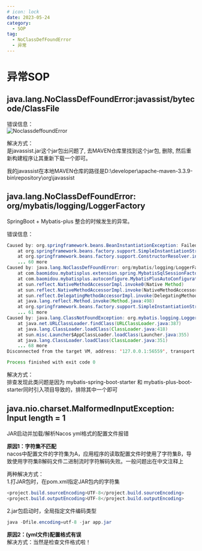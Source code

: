 ```yaml
---
# icon: lock
date: 2023-05-24
category:
  - SOP
tag:
  - NoClassDefFoundError
  - 异常
---
```


# 异常SOP

## java.lang.NoClassDefFoundError:javassist/bytecode/ClassFile
错误信息：<br/>
![NoclassdeffoundError](/images/cszl-sop/problem-manual-1.png)

解决方式：<br/>
是javassist.jar这个jar包出问题了, 去MAVEN仓库里找到这个jar包, 删除, 然后重新构建程序让其重新下载一个即可。

我的javassist在本地MAVEN仓库的路径是D:\developer\apache-maven-3.3.9-bin\repository\org\javassist


## java.lang.NoClassDefFoundError: org/mybatis/logging/LoggerFactory
SpringBoot + Mybatis-plus 整合的时候发生的异常。

错误信息：<br/>
```java
Caused by: org.springframework.beans.BeanInstantiationException: Failed to instantiate [org.apache.ibatis.session.SqlSessionFactory]: Factory method 'sqlSessionFactory' threw exception; nested exception is java.lang.NoClassDefFoundError: org/mybatis/logging/LoggerFactory
	at org.springframework.beans.factory.support.SimpleInstantiationStrategy.instantiate(SimpleInstantiationStrategy.java:185)
	at org.springframework.beans.factory.support.ConstructorResolver.instantiate(ConstructorResolver.java:652)
	... 60 more
Caused by: java.lang.NoClassDefFoundError: org/mybatis/logging/LoggerFactory
	at com.baomidou.mybatisplus.extension.spring.MybatisSqlSessionFactoryBean.<clinit>(MybatisSqlSessionFactoryBean.java:89)
	at com.baomidou.mybatisplus.autoconfigure.MybatisPlusAutoConfiguration.sqlSessionFactory(MybatisPlusAutoConfiguration.java:163)
	at sun.reflect.NativeMethodAccessorImpl.invoke0(Native Method)
	at sun.reflect.NativeMethodAccessorImpl.invoke(NativeMethodAccessorImpl.java:62)
	at sun.reflect.DelegatingMethodAccessorImpl.invoke(DelegatingMethodAccessorImpl.java:43)
	at java.lang.reflect.Method.invoke(Method.java:498)
	at org.springframework.beans.factory.support.SimpleInstantiationStrategy.instantiate(SimpleInstantiationStrategy.java:154)
	... 61 more
Caused by: java.lang.ClassNotFoundException: org.mybatis.logging.LoggerFactory
	at java.net.URLClassLoader.findClass(URLClassLoader.java:387)
	at java.lang.ClassLoader.loadClass(ClassLoader.java:418)
	at sun.misc.Launcher$AppClassLoader.loadClass(Launcher.java:355)
	at java.lang.ClassLoader.loadClass(ClassLoader.java:351)
	... 68 more
Disconnected from the target VM, address: '127.0.0.1:56559', transport: 'socket'

Process finished with exit code 0
```

解决方式：<br/>
排查发现此类问题是因为 mybatis-spring-boot-starter 和 mybatis-plus-boot-starter同时引入项目导致的，排除其中一个即可


## java.nio.charset.MalformedInputException: Input length = 1
JAR启动并加载/解析Nacos yml格式的配置文件报错<br/>

**原因1：字符集不匹配**<br/>
nacos中配置文件的字符集为A，应用程序的读取配置文件时使用了字符集B，导致使用字符集B解码文件二进制流时字符解码失败。一般问题出在中文注释上

两种解决方式：<br/>
1.打JAR包时，在pom.xml指定JAR包内的字符集
```java
<project.build.sourceEncoding>UTF-8</project.build.sourceEncoding>
<project.build.outputEncoding>UTF-8</project.build.outputEncoding>
```
2.jar包启动时，全局指定文件编码类型
```java
java -Dfile.encoding=utf-8 -jar app.jar
```


**原因2：(yml文件)配置格式有误**<br/>
解决方式：当然是检查文件格式啦！
 
